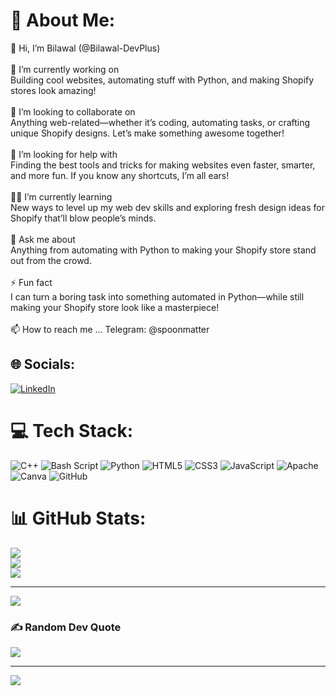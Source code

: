 # 💫 About Me:

👋 Hi, I’m Bilawal (@Bilawal-DevPlus)<br><br>💪 I’m currently working on<br>Building cool websites, automating stuff with Python, and making Shopify stores look amazing!<br><br>🤼 I’m looking to collaborate on<br>Anything web-related—whether it’s coding, automating tasks, or crafting unique Shopify designs. Let’s make something awesome together!<br><br>🤝 I’m looking for help with<br>Finding the best tools and tricks for making websites even faster, smarter, and more fun. If you know any shortcuts, I’m all ears!<br><br>🚴‍♀️ I’m currently learning<br>New ways to level up my web dev skills and exploring fresh design ideas for Shopify that’ll blow people’s minds.<br><br>💬 Ask me about<br>Anything from automating with Python to making your Shopify store stand out from the crowd.<br><br>⚡ Fun fact<br>I can turn a boring task into something automated in Python—while still making your Shopify store look like a masterpiece!<br><br>📫 How to reach me ...
Telegram: @spoonmatter

## 🌐 Socials:
[![LinkedIn](https://img.shields.io/badge/LinkedIn-%230077B5.svg?logo=linkedin&logoColor=white)](https://linkedin.com/in/bilawal-xd) 

# 💻 Tech Stack:
![C++](https://img.shields.io/badge/c++-%2300599C.svg?style=for-the-badge&logo=c%2B%2B&logoColor=white) ![Bash Script](https://img.shields.io/badge/bash_script-%23121011.svg?style=for-the-badge&logo=gnu-bash&logoColor=white) ![Python](https://img.shields.io/badge/python-3670A0?style=for-the-badge&logo=python&logoColor=ffdd54) ![HTML5](https://img.shields.io/badge/html5-%23E34F26.svg?style=for-the-badge&logo=html5&logoColor=white) ![CSS3](https://img.shields.io/badge/css3-%231572B6.svg?style=for-the-badge&logo=css3&logoColor=white) ![JavaScript](https://img.shields.io/badge/javascript-%23323330.svg?style=for-the-badge&logo=javascript&logoColor=%23F7DF1E) ![Apache](https://img.shields.io/badge/apache-%23D42029.svg?style=for-the-badge&logo=apache&logoColor=white) ![Canva](https://img.shields.io/badge/Canva-%2300C4CC.svg?style=for-the-badge&logo=Canva&logoColor=white) ![GitHub](https://img.shields.io/badge/github-%23121011.svg?style=for-the-badge&logo=github&logoColor=white)
# 📊 GitHub Stats:
![](https://github-readme-stats.vercel.app/api?username=Bilawal-DevPlus&theme=dark&hide_border=false&include_all_commits=true&count_private=false)<br/>
![](https://github-readme-streak-stats.herokuapp.com/?user=Bilawal-DevPlus&theme=dark&hide_border=false)<br/>
![](https://github-readme-stats.vercel.app/api/top-langs/?username=Bilawal-DevPlus&theme=dark&hide_border=false&include_all_commits=true&count_private=false&layout=compact)

---
[![](https://visitcount.itsvg.in/api?id=Bilawal-DevPlus&icon=0&color=0)](https://visitcount.itsvg.in)


### ✍️ Random Dev Quote
![](https://quotes-github-readme.vercel.app/api?type=horizontal&theme=tokyonight)

---
[![](https://visitcount.itsvg.in/api?id=Bilawal-DevPlus&icon=2&color=0)](https://visitcount.itsvg.in)

<!-- - 👋 Hi, I’m @Bilawal-DevPlus
- 👀 I’m interested in ...
- 🌱 I’m currently learning ...
- 💞️ I’m looking to collaborate on ...
- 📫 How to reach me ...
- 😄 Pronouns: ...
- ⚡ Fun fact: ...

Bilawal-DevPlus/Bilawal-DevPlus is a ✨ special ✨ repository because its `README.md` (this file) appears on your GitHub profile.
You can click the Preview link to take a look at your changes.
--->

